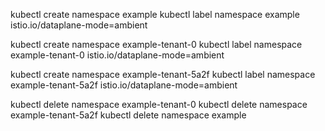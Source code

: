 kubectl create namespace example
kubectl label namespace example istio.io/dataplane-mode=ambient

kubectl create namespace example-tenant-0
kubectl label namespace example-tenant-0 istio.io/dataplane-mode=ambient

kubectl create namespace example-tenant-5a2f
kubectl label namespace example-tenant-5a2f istio.io/dataplane-mode=ambient

kubectl delete namespace example-tenant-0
kubectl delete namespace example-tenant-5a2f
kubectl delete namespace example